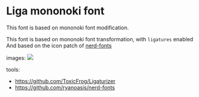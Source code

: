 # Liga mononoki font

This font is based on mononoki font modification.

This font is based on mononoki font transformation, with `ligatures` enabled
And based on the icon patch of [nerd-fonts](https://github.com/ryanoasis/nerd-fonts)

images:
![](../images/ligatures.jpg)

tools:

- <https://github.com/ToxicFrog/Ligaturizer>
- <https://github.com/ryanoasis/nerd-fonts>
